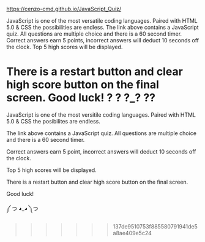 https://cenzo-cmd.github.io/JavaScript_Quiz/

JavaScript is one of the most versatile coding languages. Paired with HTML 5.0 & CSS the possibilities are endless.
The link above contains a JavaScript quiz. All questions are multiple choice and there is a 60 second timer.
 Correct answers earn 5 points, incorrect answers will deduct 10 seconds off the clock.
Top 5 high scores will be displayed.

There is a restart button and clear high score button on the final screen.
Good luck!
? ? ?_? ??
=======

JavaScript is one of the most versitile coding languages.  Paired with HTML 5.0 & CSS the posibilites are endless.

The link above contains a JavaScript quiz.  All questions are multiple choice and there is a 60 second timer.

Correct answers earn 5 point, incorrect answers will deduct 10 seconds off the clock.

Top 5 high scores will be displayed.

There is a restart button and clear high score button on the final screen.

Good luck!

༼ つ ◕_◕ ༽つ


>>>>>>> 137de9510753f885580791941de5a8ae409e5c24

